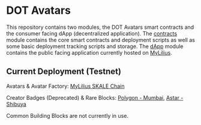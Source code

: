 # DOT Avatars

This repository contains two modules, the DOT Avatars smart contracts and the consumer facing dApp (decentralized application). The [contracts](https://github.com/mylilius/avatars/contracts) module contains the core smart contracts and deployment scripts as well as some basic deployment tracking scripts and storage. The [dApp](https://github.com/mylilius/avatars/dapp) module contains the public facing application currently hosted on [MyLilius](https://testnet.avatars.mylilius.com).

## Current Deployment (Testnet)

Avatars & Avatar Factory: [MyLilius SKALE Chain](https://naive-musty-merope.explorer.staging-v2.skalenodes.com/)

Creator Badges (Deprecated) & Rare Blocks: [Polygon - Mumbai](https://mumbai.polyscan.com), [Astar - Shibuya](https://blockscout.com/shibuya/)

Common Building Blocks are not currently in use.

